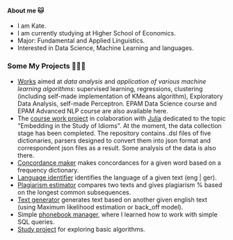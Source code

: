 #### About me 🐱
- I am Kate.
- I am currently studying at Higher School of Economics.
- Major: Fundamental and Applied Linguistics.
- Interested in Data Science, Machine Learning and languages.

### Some My Projects 👩🏻‍💻
- [Works](https://github.com/katearb/ipynb-projects) aimed at *data analysis* and *application of various machine learning algorithms*: supervised learning, regressions, clustering (including self-made implementation of KMeans algorithm), Exploratory Data Analysis, self-made Perceptron. EPAM Data Science course and EPAM Advanced NLP course are also available here.
- The [course work project](https://github.com/katearb/idioms/tree/master) in colaboration with [Julia](https://github.com/juliakarabasova) dedicated to the topic "Embedding in the Study of Idioms". At the moment, the data collection stage has been completed. The repository contains .dsl files of five dictionaries, parsers designed to convert them into json format and correspondent json files as a result. Some analysis of the data is also there. 
- [Concordance maker](https://github.com/katearb/language_processing/tree/main/concordance_maker) makes concordances for a given word based on a frequency dictionary.
- [Language identifier](https://github.com/katearb/language_processing/tree/main/language_identifier) identifies the language of a given text (eng | ger).
- [Plagiarism estimator](https://github.com/katearb/language_processing/tree/main/plagiarism_estimator) compares two texts and gives plagiarism % based on the longest common subsequences.
- [Text generator](https://github.com/katearb/language_processing/tree/main/text_generator) generates text based on another given english text (using Maximum likelihood estimation or back_off model).
- Simple [phonebook manager](https://github.com/katearb/phonebook), where I learned how to work with simple SQL queries.
- [Study project](https://github.com/katearb/algorithms-python) for exploring basic algorithms.
